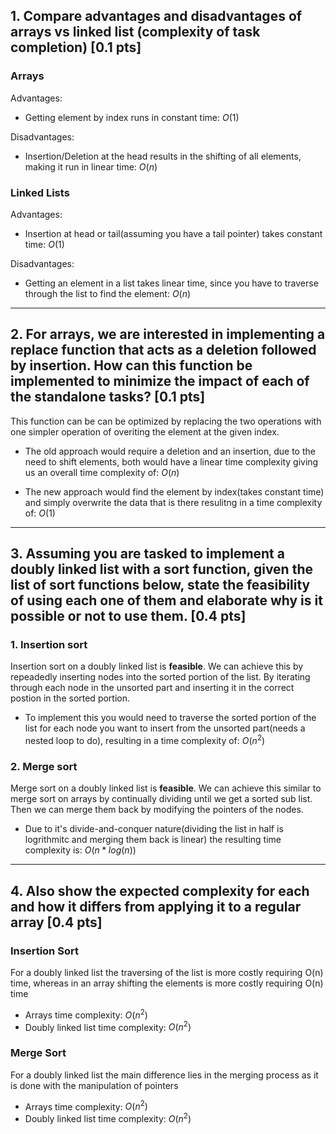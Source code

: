 ## 1. Compare advantages and disadvantages of arrays vs linked list (complexity of task completion) [0.1 pts]

### Arrays 
Advantages: 

- Getting element by index runs in constant time: $O(1)$

Disadvantages: 

- Insertion/Deletion at the head results in the shifting of all elements, making it run in linear time: $O(n)$


### Linked Lists 
Advantages: 

- Insertion at head or tail(assuming you have a tail pointer) takes constant time: $O(1)$

Disadvantages: 

- Getting an element in a list takes linear time, since you have to traverse through the list to find the element: $O(n)$

---

## 2. For arrays, we are interested in implementing a replace function that acts as a deletion followed by insertion. How can this function be implemented to minimize the impact of each of the standalone tasks? [0.1 pts]

This function can be can be optimized by replacing the two operations with one simpler operation of overiting the element at the given index. 

- The old approach would require a deletion and an insertion, due to the need to shift elements, both would have a linear time complexity giving us an overall time complexity of: $O(n)$

- The new approach would find the element by index(takes constant time) and simply overwrite the data that is there resulitng in a time complexity of: $O(1)$

---

## 3. Assuming you are tasked to implement a doubly linked list with a sort function, given the list of sort functions below, state the feasibility of using each one of them and elaborate why is it possible or not to use them. [0.4 pts] 

### 1. Insertion sort

Insertion sort on a doubly linked list is **feasible**. We can achieve this by repeadedly inserting nodes into the sorted portion of the list. By iterating through each node in the unsorted part and inserting it in the correct postion in the sorted portion. 

- To implement this you would need to traverse the sorted portion of the list for each node you want to insert from the unsorted part(needs a nested loop to do), resulting in a time complexity of: $O(n^2)$


### 2. Merge sort

Merge sort on a doubly linked list is **feasible**. We can achieve this similar to merge sort on arrays by continually dividing until we get a sorted sub list. Then we can merge them back by modifying the pointers of the nodes.

- Due to it's divide-and-conquer nature(dividing the list in half is logrithmitc and merging them back is linear) the resulting time complexity is: $O(n*log(n))$


---

## 4. Also show the expected complexity for each and how it differs from applying it to a regular array [0.4 pts]


### Insertion Sort
For a doubly linked list the traversing of the list is more costly requiring O(n) time, whereas in an array shifting the elements is more costly requiring O(n) time 
- Arrays time complexity: $O(n^2)$
- Doubly linked list time complexity: $O(n^2)$

### Merge Sort 
For a doubly linked list the main difference lies in the merging process as it is done with the manipulation of pointers
- Arrays time complexity: $O(n^2)$
- Doubly linked list time complexity: $O(n^2)$
